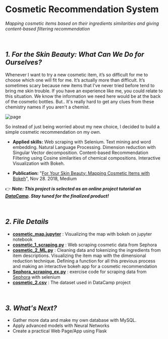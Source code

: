 # Cosmetic Recommendation System
 *Mapping cosmetic items based on their ingredients similarities and giving content-based filtering recommendation*

<br>

## ***1. For the Skin Beauty: What Can We Do for Ourselves?***
Whenever I want to try a new cosmetic item, it’s so difficult for me to choose which one will fit for me. It’s actually more than difficult. It’s sometimes scary because new items that I’ve never tried before tend to bring me skin trouble. If you have an experience like me, you could relate to this situation. We know the information we need here would be at the back of the cosmetic bottles. But.. It's really hard to get any clues from these chemistry names if you aren't a chemist.

![page](https://github.com/jjone36/Cosmetic/blob/master/image.png)

So instead of just being worried about my new choice, I decided to build a simple cosmetic recommendation on my own.
<br>
* **Applied skills:** Web scraping with Selenium. Text mining and word embedding. Natural Language Processing. Dimension reduction with Singular Vector decomposition. Content-based Recommendation Filtering using Cosine similarities of chemical compositions. Interactive Visualization with Bokeh.

* **Publication:** "[For Your Skin Beauty: Mapping Cosmetic Items with Bokeh](https://towardsdatascience.com/for-your-skin-beauty-mapping-cosmetic-items-with-bokeh-af7523ca68e5)", Nov 28. 2018, Medium

👉 ***Note: This project is selected as an online project tutorial on [DataCamp](https://www.datacamp.com/projects). Stay tuned for the finalized product!***

<br>

## ***2. File Details***
- **[cosmetic_map.jupyter](https://github.com/jjone36/Cosmetic/blob/master/cosmtic_map.ipynb)** : Visualizing the map with bokeh on jupyter notebook
- **[cosmetic_1_scraping.py](https://github.com/jjone36/Cosmetic/blob/master/cosmetic_1_scraping.py)** : Web scraping cosmetic data from Sephora
- **[cosmetic_2_ML.py](https://github.com/jjone36/Cosmetic/blob/master/cosmetic_2_ML.py)** : Cleaning data and tokenizing the ingredients from item descriptions. Visualizing the item map with the dimensional reduction technique. Defining a function for all this previous process and making an interactive bokeh app for a cosmetic recommendation
- **[Sephora_scraping_ex.py](https://github.com/jjone36/Cosmetic/blob/master/Sephora_scraping_ex.py)** : exercise code for scraping data from [Sephora](https://www.sephora.com/) with selenium
- **[cosmetic_2.csv](https://github.com/jjone36/Cosmetic/blob/master/cosmetic_2.csv)** : The dataset used in DataCamp project

<br>

## ***3. What's Next?***
- Gather more data and make my own database with MySQL.
- Apply advanced models with Neural Networks
- Create a practical Web Page/App using Flask  
